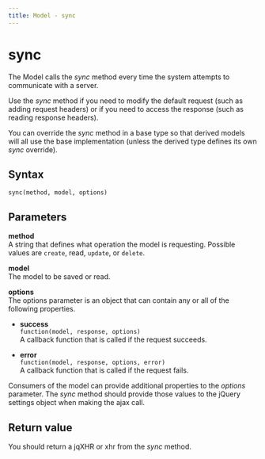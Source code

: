 ```yaml
---
title: Model - sync
---
```


# sync
The Model calls the *sync* method every time the system attempts to communicate with a server.

Use the *sync* method if you need to modify the default request (such as adding request headers) or if you need to access the response (such as reading response headers). 

You can override the *sync* method in a base type so that derived models will all use the base implementation (unless the derived type defines its own *sync* override).


## Syntax
`sync(method, model, options)`


## Parameters

**method**  
A string that defines what operation the model is requesting. Possible values are `create`, read, `update`, or `delete`.

**model**  
The model to be saved or read.

**options**  
The options parameter is an object that can contain any or all of the following properties.

- **success**  
    `function(model, response, options)`  
    A callback function that is called if the request succeeds.

- **error**  
    `function(model, response, options, error)`  
    A callback function that is called if the request fails.

Consumers of the model can provide additional properties to the *options* parameter. The *sync* method should provide those values to the jQuery settings object when making the ajax call.


## Return value
You should return a jqXHR or xhr from the *sync* method.
